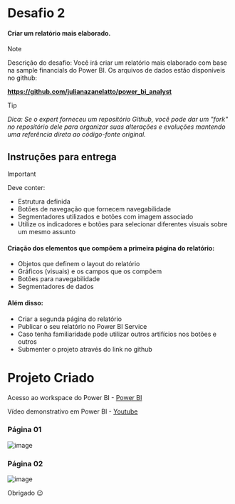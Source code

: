 # Desafio 2
 
#### Criar um relatório mais elaborado.

> [!NOTE]
> Descrição do desafio: Você irá criar um relatório mais elaborado com base na sample financials do Power BI. Os arquivos de dados estão disponíveis no github: 
>
>**https://github.com/julianazanelatto/power_bi_analyst**
 
> [!TIP]
> *Dica: Se o expert forneceu um repositório Github, você pode dar um "fork" no repositório dele para organizar suas alterações e evoluções mantendo uma referência direta ao código-fonte original.*
 
## Instruções para entrega

> [!IMPORTANT]
> Deve conter:
> - Estrutura definida
> - Botões de navegação que fornecem navegabilidade
> - Segmentadores utilizados e botões com imagem associado
> - Utilize os indicadores e botões para selecionar diferentes visuais sobre um mesmo assunto 
 

#### Criação dos elementos que compõem a primeira página do relatório:
- Objetos que definem o layout do relatório
- Gráficos (visuais) e os campos que os compõem
- Botões para navegabilidade
- Segmentadores de dados


#### Além disso: 

- Criar a segunda página do relatório
- Publicar o seu relatório no Power BI Service
- Caso tenha familiaridade pode utilizar outros artifícios nos botões e outros
- Submenter o projeto através do link no github


# Projeto Criado
Acesso ao workspace do Power BI - [Power BI]()

Vídeo demonstrativo em Power BI - [Youtube]()

### Página 01
![image]()

### Página 02
![image]()


Obrigado 😉
